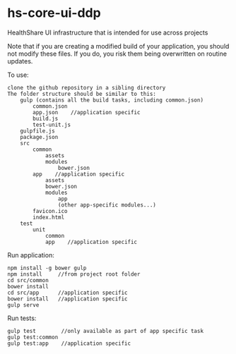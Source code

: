 hs-core-ui-ddp
==================

HealthShare UI infrastructure that is intended for use across projects

Note that if you are creating a modified build of your application, you should not modify these files. If you do, you risk them being overwritten on routine updates.

To use:

    clone the github repository in a sibling directory
    The folder structure should be similar to this:
        gulp (contains all the build tasks, including common.json)
            common.json
            app.json    //application specific
            build.js
            test-unit.js
        gulpfile.js
        package.json
        src
            common
                assets
                modules
                    bower.json
            app    //application specific
                assets
                bower.json
                modules
                    app
                    (other app-specific modules...)
            favicon.ico
            index.html
        test
            unit
                common
                app    //application specific
        
Run application:

    npm install -g bower gulp
    npm install     //from project root folder
    cd src/common
    bower install
    cd src/app      //application specific
    bower install   //application specific
    gulp serve
    
Run tests:

    gulp test        //only available as part of app specific task
    gulp test:common
    gulp test:app    //application specific
